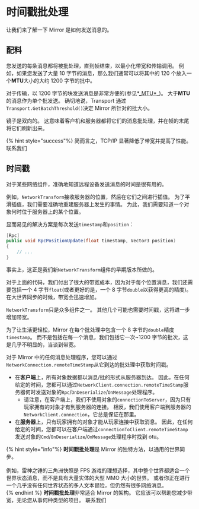 # 时间戳批处理

让我们来了解一下 Mirror 是如何发送消息的。

## 配料

您发送的每条消息都将被批处理，直到帧结束，以最小化带宽和传输调用。 例如，如果您发送了大量 10 字节的消息，那么我们通常可以将其中的 120 个放入一个**MTU**大小的大约 1200 字节的批中。

对于传输，以 1200 字节的块发送消息是非常方便的(参见*[\_MTU*](https://en.wikipedia.org/wiki/Maximum\_transmission\_unit)_)。 大于**MTU**的消息作为单个批发送。 确切地说，Transport 通过`Transport.GetBatchThreshold()`决定 Mirror 所针对的批大小。

镜子是双向的。 这意味着客户机和服务器都将它们的消息批处理，并在帧的末尾将它们刷新出来。

{% hint style="success"%}
简而言之，TCP/IP 显著降低了带宽并提高了性能。
联系我们

## 时间戳

对于某些网络组件，准确地知道远程设备发送消息的时间是很有用的。

例如，`NetworkTransform`接收服务器的位置，然后在它们之间进行插值。 为了平滑插值，我们需要准确地重建服务器上发生的事情。 为此，我们需要知道一个对象何时位于服务器上的某个位置。

显而易见的解决方案是每次发送`timestamp`和`position`：

```csharp
[Rpc]
public void RpcPositionUpdate(float timestamp, Vector3 position)
{
    // ...
}
```

事实上，这正是我们新`NetworkTransform`组件的早期版本所做的。

对于上面的代码，我们付出了很大的带宽成本，因为对于每个位置消息，我们还需要包括一个 4 字节`float`(或者更好的是，一个 8 字节`double`以获得更高的精度)。 在大世界同步的时候，带宽会迅速增加。

`NetworkTransform`只是众多组件之一。 其他几个可能也需要时间戳，这将进一步增加带宽。

为了让生活更轻松，Mirror 在每个批处理中包含一个 8 字节的`double`精度`timestamp`。 而不是包括在每一个消息，我们包括它一次\~1200 字节的批次，这是几乎不明显的，当谈到带宽。

对于 Mirror 中的任何消息处理程序，您可以通过`NetworkConnection.remoteTimeStamp`从它到达的批处理中获取时间戳。

- 在**客户端**上，所有对象数据都以消息/批的形式从服务器到达。 因此，在任何给定的时间，您都可以通过`NetworkClient.connection.remoteTimeStamp`服务器何时发送对象的`Rpc`/`OnDeserialize`/`OnMessage`处理程序。
  - 请注意，在客户端上，我们不使用对象的`connectionToServer`，因为只有玩家拥有的对象才有到服务器的连接。 相反，我们使用客户端到服务器的`NetworkClient.connection`，它总是保证在那里。
- 在**服务器**上，只有玩家拥有的对象才能从玩家连接中获取消息。 因此，在任何给定的时间，您都可以在客户端通过`connectionToClient.remoteTimeStamp`发送对象的`Cmd`/`OnDeserialize`/`OnMessage`处理程序时找到 otu。

{% hint style="info"%}
**时间戳批处理**是 Mirror 的独特方法，以通用的世界同步。 \
\
例如，雷神之锤的三角洲快照是 FPS 游戏的理想选择，其中整个世界都适合一个世界状态消息，而不是具有大量实体的大型 MMO 大小的世界。 或者你正在进行一个几乎没有任何世界状态的多人文本冒险，但仍然有很多网络消息。
\
{% endhint %}
**时间戳批处理**非常适合 Mirror 的架构。 它应该可以帮助您减少带宽，无论您从事何种类型的项目。
联系我们
